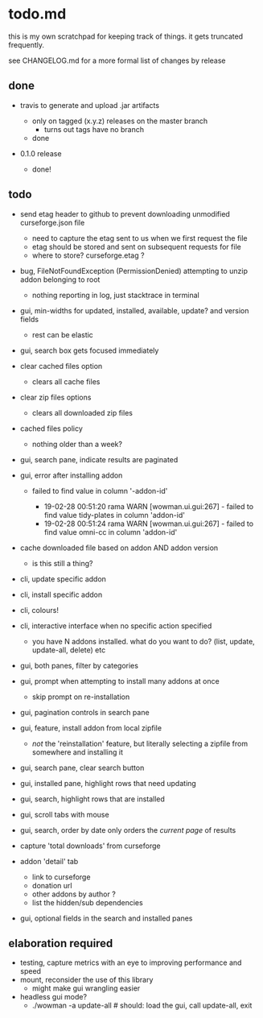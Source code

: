 # todo.md

this is my own scratchpad for keeping track of things. it gets truncated frequently.

see CHANGELOG.md for a more formal list of changes by release

## done

* travis to generate and upload .jar artifacts
    - only on tagged (x.y.z) releases on the master branch
        - turns out tags have no branch
    - done

* 0.1.0 release
    - done!

## todo

* send etag header to github to prevent downloading unmodified curseforge.json file
    - need to capture the etag sent to us when we first request the file
    - etag should be stored and sent on subsequent requests for file
    - where to store? curseforge.etag ?
* bug, FileNotFoundException (PermissionDenied) attempting to unzip addon belonging to root
	- nothing reporting in log, just stacktrace in terminal
* gui, min-widths for updated, installed, available, update? and version fields
    - rest can be elastic
* gui, search box gets focused immediately
* clear cached files option
    - clears all cache files
* clear zip files options
    - clears all downloaded zip files
* cached files policy
    - nothing older than a week?
* gui, search pane, indicate results are paginated
* gui, error after installing addon
    - failed to find value <something> in column '-addon-id'
        - 19-02-28 00:51:20 rama WARN [wowman.ui.gui:267] - failed to find value tidy-plates in column 'addon-id'
        - 19-02-28 00:51:24 rama WARN [wowman.ui.gui:267] - failed to find value omni-cc in column 'addon-id'
* cache downloaded file based on addon AND addon version
    - is this still a thing?
* cli, update specific addon
* cli, install specific addon
* cli, colours! 
* cli, interactive interface when no specific action specified
    - you have N addons installed. what do you want to do? (list, update, update-all, delete) etc

* gui, both panes, filter by categories
* gui, prompt when attempting to install many addons at once
    - skip prompt on re-installation
* gui, pagination controls in search pane
* gui, feature, install addon from local zipfile
    - *not* the 'reinstallation' feature, but literally selecting a zipfile from somewhere and installing it
* gui, search pane, clear search button
* gui, installed pane, highlight rows that need updating
* gui, search, highlight rows that are installed
* gui, scroll tabs with mouse
* gui, search, order by date only orders the *current page* of results
* capture 'total downloads' from curseforge
* addon 'detail' tab
    - link to curseforge
    - donation url
    - other addons by author ?
    - list the hidden/sub dependencies
* gui, optional fields in the search and installed panes

## elaboration required

* testing, capture metrics with an eye to improving performance and speed
* mount, reconsider the use of this library
    - might make gui wrangling easier
* headless gui mode?
    - ./wowman -a update-all # should: load the gui, call update-all, exit

